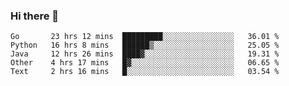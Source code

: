 ### Hi there 👋

<!--
**yeya24/yeya24** is a ✨ _special_ ✨ repository because its `README.md` (this file) appears on your GitHub profile.

Here are some ideas to get you started:

- 🔭 I’m currently working on ...
- 🌱 I’m currently learning ...
- 👯 I’m looking to collaborate on ...
- 🤔 I’m looking for help with ...
- 💬 Ask me about ...
- 📫 How to reach me: ...
- 😄 Pronouns: ...
- ⚡ Fun fact: ...
-->

<!--START_SECTION:waka-->
```text
Go       23 hrs 12 mins  █████████░░░░░░░░░░░░░░░░   36.01 % 
Python   16 hrs 8 mins   ██████▒░░░░░░░░░░░░░░░░░░   25.05 % 
Java     12 hrs 26 mins  ████▓░░░░░░░░░░░░░░░░░░░░   19.31 % 
Other    4 hrs 17 mins   █▓░░░░░░░░░░░░░░░░░░░░░░░   06.65 % 
Text     2 hrs 16 mins   █░░░░░░░░░░░░░░░░░░░░░░░░   03.54 % 
```
<!--END_SECTION:waka-->

